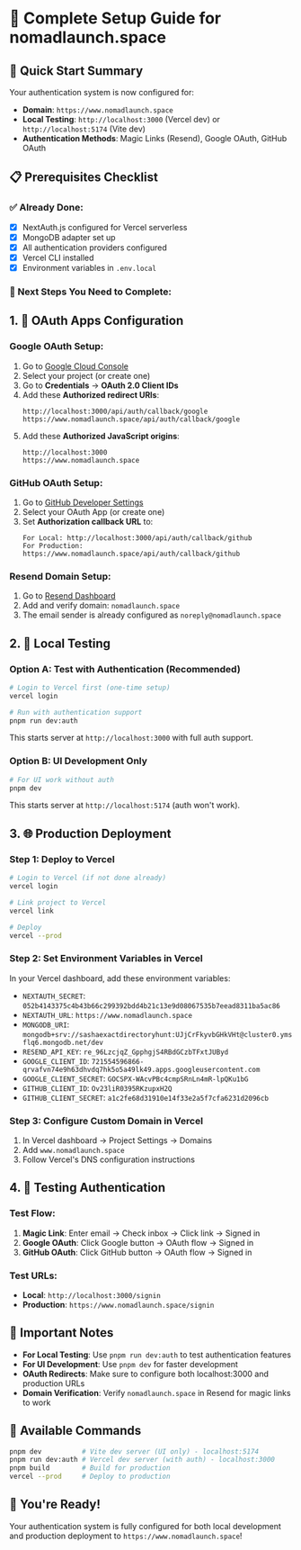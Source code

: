 # 🚀 Complete Setup Guide for nomadlaunch.space

## 🎯 Quick Start Summary

Your authentication system is now configured for:

- **Domain**: `https://www.nomadlaunch.space`
- **Local Testing**: `http://localhost:3000` (Vercel dev) or `http://localhost:5174` (Vite dev)
- **Authentication Methods**: Magic Links (Resend), Google OAuth, GitHub OAuth

## 📋 Prerequisites Checklist

### ✅ Already Done:

- [x] NextAuth.js configured for Vercel serverless
- [x] MongoDB adapter set up
- [x] All authentication providers configured
- [x] Vercel CLI installed
- [x] Environment variables in `.env.local`

### 🔧 Next Steps You Need to Complete:

## 1. 🔐 OAuth Apps Configuration

### Google OAuth Setup:

1. Go to [Google Cloud Console](https://console.cloud.google.com/)
2. Select your project (or create one)
3. Go to **Credentials** → **OAuth 2.0 Client IDs**
4. Add these **Authorized redirect URIs**:
   ```
   http://localhost:3000/api/auth/callback/google
   https://www.nomadlaunch.space/api/auth/callback/google
   ```
5. Add these **Authorized JavaScript origins**:
   ```
   http://localhost:3000
   https://www.nomadlaunch.space
   ```

### GitHub OAuth Setup:

1. Go to [GitHub Developer Settings](https://github.com/settings/developers)
2. Select your OAuth App (or create one)
3. Set **Authorization callback URL** to:
   ```
   For Local: http://localhost:3000/api/auth/callback/github
   For Production: https://www.nomadlaunch.space/api/auth/callback/github
   ```

### Resend Domain Setup:

1. Go to [Resend Dashboard](https://resend.com/domains)
2. Add and verify domain: `nomadlaunch.space`
3. The email sender is already configured as `noreply@nomadlaunch.space`

## 2. 🧪 Local Testing

### Option A: Test with Authentication (Recommended)

```bash
# Login to Vercel first (one-time setup)
vercel login

# Run with authentication support
pnpm run dev:auth
```

This starts server at `http://localhost:3000` with full auth support.

### Option B: UI Development Only

```bash
# For UI work without auth
pnpm dev
```

This starts server at `http://localhost:5174` (auth won't work).

## 3. 🌐 Production Deployment

### Step 1: Deploy to Vercel

```bash
# Login to Vercel (if not done already)
vercel login

# Link project to Vercel
vercel link

# Deploy
vercel --prod
```

### Step 2: Set Environment Variables in Vercel

In your Vercel dashboard, add these environment variables:

- `NEXTAUTH_SECRET`: `052b4143375c4b43b66c299392bdd4b21c13e9d08067535b7eead8311ba5ac86`
- `NEXTAUTH_URL`: `https://www.nomadlaunch.space`
- `MONGODB_URI`: `mongodb+srv://sashaexactdirectoryhunt:UJjCrFkyvbGHkVHt@cluster0.ymsflq6.mongodb.net/dev`
- `RESEND_API_KEY`: `re_96LzcjqZ_GpphgjS4RBdGCzbTFxtJUByd`
- `GOOGLE_CLIENT_ID`: `721554596866-qrvafvn74e9h63dhvdq7hk5o5a49lk49.apps.googleusercontent.com`
- `GOOGLE_CLIENT_SECRET`: `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`
- `GITHUB_CLIENT_ID`: `Ov23liR0395RKzupxH2Q`
- `GITHUB_CLIENT_SECRET`: `a1c2fe68d31910e14f33e2a5f7cfa6231d2096cb`

### Step 3: Configure Custom Domain in Vercel

1. In Vercel dashboard → Project Settings → Domains
2. Add `www.nomadlaunch.space`
3. Follow Vercel's DNS configuration instructions

## 4. 🧪 Testing Authentication

### Test Flow:

1. **Magic Link**: Enter email → Check inbox → Click link → Signed in
2. **Google OAuth**: Click Google button → OAuth flow → Signed in
3. **GitHub OAuth**: Click GitHub button → OAuth flow → Signed in

### Test URLs:

- **Local**: `http://localhost:3000/signin`
- **Production**: `https://www.nomadlaunch.space/signin`

## 🚨 Important Notes

- **For Local Testing**: Use `pnpm run dev:auth` to test authentication features
- **For UI Development**: Use `pnpm dev` for faster development
- **OAuth Redirects**: Make sure to configure both localhost:3000 and production URLs
- **Domain Verification**: Verify `nomadlaunch.space` in Resend for magic links to work

## 🔧 Available Commands

```bash
pnpm dev          # Vite dev server (UI only) - localhost:5174
pnpm run dev:auth # Vercel dev server (with auth) - localhost:3000
pnpm build        # Build for production
vercel --prod     # Deploy to production
```

## 🎉 You're Ready!

Your authentication system is fully configured for both local development and production deployment to `https://www.nomadlaunch.space`!
